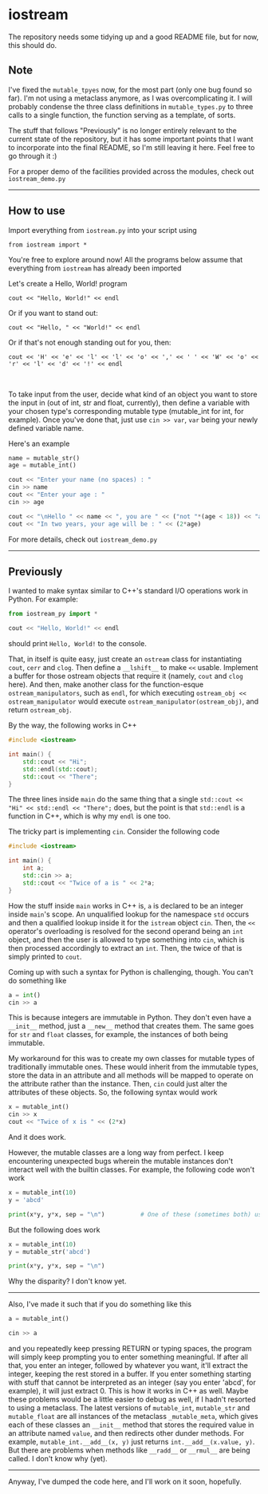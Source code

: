 # iostream

The repository needs some tidying up and a good README file, but for now, this should do.

## Note

I've fixed the `mutable_tpyes` now, for the most part (only one bug found so far). I'm not using a metaclass anymore, as I was overcomplicating it. I will probably condense the three class definitions in `mutable_types.py` to three calls to a single function, the function serving as a template, of sorts.

The stuff that follows "Previously" is no longer entirely relevant to the current state of the repository, but it has some important points that I want to incorporate into the final README, so I'm still leaving it here. Feel free to go through it :)

For a proper demo of the facilities provided across the modules, check out `iostream_demo.py`

<hr>

## How to use

Import everything from `iostream.py` into your script using
```python3
from iostream import *
```

You're free to explore around now! All the programs below assume that everything from `iostream` has already been imported

Let's create a Hello, World! program

```python3
cout << "Hello, World!" << endl
```

Or if you want to stand out:
```python3
cout << "Hello, " << "World!" << endl
```

Or if that's not enough standing out for you, then:
```python3
cout << 'H' << 'e' << 'l' << 'l' << 'o' << ',' << ' ' << 'W' << 'o' << 'r' << 'l' << 'd' << '!' << endl
```

<br>

To take input from the user, decide what kind of an object you want to store the input in (out of int, str and float, currently), then define a variable with your chosen type's corresponding mutable type (mutable_int for int, for example). Once you've done that, just use `cin >> var`, `var` being your newly defined variable name.

Here's an example
```python
name = mutable_str()
age = mutable_int()

cout << "Enter your name (no spaces) : "
cin >> name
cout << "Enter your age : "
cin >> age

cout << "\nHello " << name << ", you are " << ("not "*(age < 18)) << "an adult" << endl
cout << "In two years, your age will be : " << (2*age)
```

For more details, check out `iostream_demo.py`

<hr>

## Previously

I wanted to make syntax similar to C++'s standard I/O operations work in Python. For example:
```python
from iostream_py import *

cout << "Hello, World!" << endl
```

should print `Hello, World!` to the console. <br>

That, in itself is quite easy, just create an `ostream` class for instantiating `cout`, `cerr` and `clog`. Then define a `__lshift__` to make `<<` usable. Implement a buffer for those ostream objects that require it (namely, `cout` and `clog` here). And then, make another class for the function-esque `ostream_manipulators`, such as `endl`, for which executing `ostream_obj << ostream_manipulator` would execute `ostream_manipulator(ostream_obj)`, and return `ostream_obj`.

By the way, the following works in C++
```c++
#include <iostream>

int main() {
    std::cout << "Hi";
    std::endl(std::cout);
    std::cout << "There";
}
```

The three lines inside `main` do the same thing that a single `std::cout << "Hi" << std::endl << "There";` does, but the point is that `std::endl` is a function in C++, which is why my `endl` is one too. <br>

The tricky part is implementing `cin`. Consider the following code
```c++
#include <iostream>

int main() {
    int a;
    std::cin >> a;
    std::cout << "Twice of a is " << 2*a;
}
```
How the stuff inside `main` works in C++ is, `a` is declared to be an integer inside `main`'s scope. An unqualified lookup for the namespace `std` occurs and then a qualified lookup inside it for the `istream` object `cin`. Then, the `<<` operator's overloading is resolved for the second operand being an `int` object, and then the user is allowed to type something into `cin`, which is then processed accordingly to extract an `int`. Then, the twice of that is simply printed to `cout`.

Coming up with such a syntax for Python is challenging, though. You can't do something like
```python
a = int()
cin >> a
```
This is because integers are immutable in Python. They don't even have a `__init__` method, just a `__new__` method that creates them. The same goes for `str` and `float` classes, for example, the instances of both being immutable.

My workaround for this was to create my own classes for mutable types of traditionally immutable ones. These would inherit from the immutable types, store the data in an attribute and all methods will be mapped to operate on the attribute rather than the instance. Then, `cin` could just alter the attributes of these objects. So, the following syntax would work

```python
x = mutable_int()
cin >> x
cout << "Twice of x is " << (2*x)
```

And it does work.

However, the mutable classes are a long way from perfect. I keep encountering unexpected bugs wherein the mutable instances don't interact well with the builtin classes. For example, the following code won't work
```python
x = mutable_int(10)
y = 'abcd'

print(x*y, y*x, sep = "\n")          # One of these (sometimes both) usually doesn't work
```

But the following does work
```python
x = mutable_int(10)
y = mutable_str('abcd')

print(x*y, y*x, sep = "\n")
```

Why the disparity? I don't know yet.

<hr>

Also, I've made it such that if you do something like this
```python
a = mutable_int()

cin >> a
```

and you repeatedly keep pressing RETURN or typing spaces, the program will simply keep prompting you to enter something meaningful. If after all that, you enter an integer, followed by whatever you want, it'll extract the integer, keeping the rest stored in a buffer. If you enter something starting with stuff that cannot be interpreted as an integer (say you enter 'abcd', for example), it will just extract 0. This is how it works in C++ as well.
Maybe these problems would be a little easier to debug as well, if I hadn't resorted to using a metaclass. The latest versions of `mutable_int`, `mutable_str` and `mutable_float` are all instances of the metaclass `_mutable_meta`, which gives each of these classes an `__init__` method that stores the required value in an attribute named `value`, and then redirects other dunder methods. For example, `mutable_int.__add__(x, y)` just returns `int.__add__(x.value, y)`. But there are problems when methods like `__radd__` or `__rmul__` are being called. I don't know why (yet).

<hr>

Anyway, I've dumped the code here, and I'll work on it soon, hopefully.
